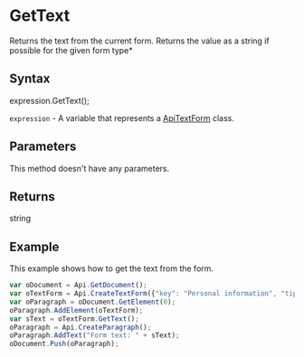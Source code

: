 # GetText

Returns the text from the current form.
Returns the value as a string if possible for the given form type*

## Syntax

expression.GetText();

`expression` - A variable that represents a [ApiTextForm](../ApiTextForm.md) class.

## Parameters

This method doesn't have any parameters.

## Returns

string

## Example

This example shows how to get the text from the form.

```javascript
var oDocument = Api.GetDocument();
var oTextForm = Api.CreateTextForm({"key": "Personal information", "tip": "Enter your first name", "required": true, "placeholder": "First name", "comb": true, "maxCharacters": 10, "cellWidth": 3, "multiLine": false, "autoFit": false});
var oParagraph = oDocument.GetElement(0);
oParagraph.AddElement(oTextForm);
var sText = oTextForm.GetText();
oParagraph = Api.CreateParagraph();
oParagraph.AddText("Form text: " + sText);
oDocument.Push(oParagraph);
```
